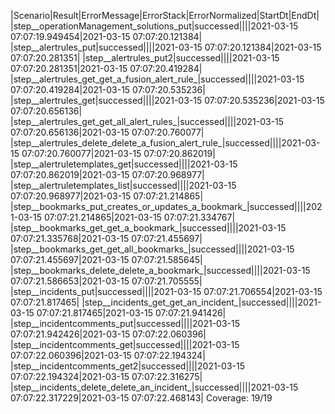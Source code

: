 |Scenario|Result|ErrorMessage|ErrorStack|ErrorNormalized|StartDt|EndDt|
|step__operationManagement_solutions_put|successed||||2021-03-15 07:07:19.949454|2021-03-15 07:07:20.121384|
|step__alertrules_put|successed||||2021-03-15 07:07:20.121384|2021-03-15 07:07:20.281351|
|step__alertrules_put2|successed||||2021-03-15 07:07:20.281351|2021-03-15 07:07:20.419284|
|step__alertrules_get_get_a_fusion_alert_rule_|successed||||2021-03-15 07:07:20.419284|2021-03-15 07:07:20.535236|
|step__alertrules_get|successed||||2021-03-15 07:07:20.535236|2021-03-15 07:07:20.656136|
|step__alertrules_get_get_all_alert_rules_|successed||||2021-03-15 07:07:20.656136|2021-03-15 07:07:20.760077|
|step__alertrules_delete_delete_a_fusion_alert_rule_|successed||||2021-03-15 07:07:20.760077|2021-03-15 07:07:20.862019|
|step__alertruletemplates_get|successed||||2021-03-15 07:07:20.862019|2021-03-15 07:07:20.968977|
|step__alertruletemplates_list|successed||||2021-03-15 07:07:20.968977|2021-03-15 07:07:21.214865|
|step__bookmarks_put_creates_or_updates_a_bookmark_|successed||||2021-03-15 07:07:21.214865|2021-03-15 07:07:21.334767|
|step__bookmarks_get_get_a_bookmark_|successed||||2021-03-15 07:07:21.335768|2021-03-15 07:07:21.455697|
|step__bookmarks_get_get_all_bookmarks_|successed||||2021-03-15 07:07:21.455697|2021-03-15 07:07:21.585645|
|step__bookmarks_delete_delete_a_bookmark_|successed||||2021-03-15 07:07:21.586653|2021-03-15 07:07:21.705555|
|step__incidents_put|successed||||2021-03-15 07:07:21.706554|2021-03-15 07:07:21.817465|
|step__incidents_get_get_an_incident_|successed||||2021-03-15 07:07:21.817465|2021-03-15 07:07:21.941426|
|step__incidentcomments_put|successed||||2021-03-15 07:07:21.942426|2021-03-15 07:07:22.060396|
|step__incidentcomments_get|successed||||2021-03-15 07:07:22.060396|2021-03-15 07:07:22.194324|
|step__incidentcomments_get2|successed||||2021-03-15 07:07:22.194324|2021-03-15 07:07:22.316275|
|step__incidents_delete_delete_an_incident_|successed||||2021-03-15 07:07:22.317229|2021-03-15 07:07:22.468143|
Coverage: 19/19
